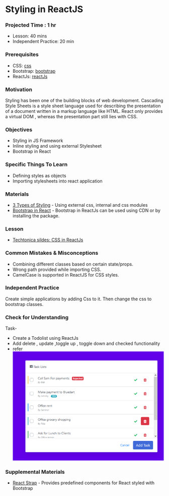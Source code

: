 # Styling in ReactJS

### Projected Time : 1 hr
- Lesson: 40 mins
- Independent Practice: 20 min

### Prerequisites
- CSS: [css](../css/css.md)
- Bootstrap: [bootstrap](../bootstrap/bootstrap.md)
- ReactJs: [reactJs](./react.md)


### Motivation

Styling has been one of the building blocks of web development. Cascading Style Sheets is a style sheet language used for describing the presentation of a document written in a markup language like HTML. React only provides a virtual DOM , whereas the presentation part still lies with CSS.

### Objectives

- Styling in JS Framework
- Inline styling and using external Stylesheet
- Bootstrap in React	 

### Specific Things To Learn

- Defining styles as objects
- Importing stylesheets into react application

### Materials

- [3 Types of Styling](https://www.youtube.com/watch?v=j5P9FHiBVNo) - Using external css, internal and css modules
- [Bootstrap in React](https://www.youtube.com/watch?v=wdbzLi0tWq0) - Bootstrap in ReactJs can be used using CDN or by installing the package. 

### Lesson

- [Techtonica sildes: CSS in ReactJs ](https://drive.google.com/open?id=1xVsjUzPsNGq2sPaoNvc0eLLXy2Zm3kVk)



### Common Mistakes & Misconceptions


- Combining different classes based on certain state/props.
- Wrong path provided while importing CSS.
- CamelCase is supported in ReactJS for CSS styles.


### Independent Practice

Create simple applications by adding Css to it. Then change the css to bootstrap classes.


### Check for Understanding

Task- 
 - Create a Todolist using ReactJs
 - Add delete , update ,toggle up , toggle down and checked functionality 
 - refer ![Todolist](./todolist_react_bootstrap.png)	

### Supplemental Materials
- [React Strap](https://reactstrap.github.io/) - Provides predefined components for React styled with Bootstrap
